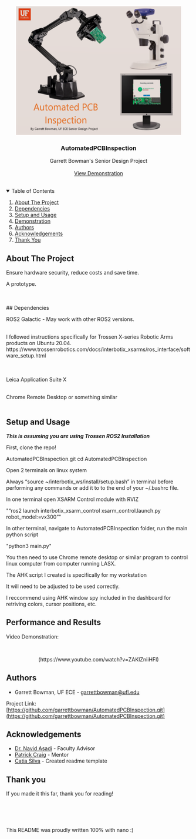 <!-- PROJECT LOGO -->
<br />
<p align="center">
  <img src="images/main2.png" width="450" height="350">

  <h3 align="center"> AutomatedPCBInspection</h3>

  <p align="center">
    Garrett Bowman's Senior Design Project
    <br />
    <br />
    <a href="#performance-and-results">View Demonstration</a>
    <br />
  </p>
</p>

<br />

<!-- TABLE OF CONTENTS -->
<details open="open">
  <summary>Table of Contents</summary>
  <ol>
    <li><a href="#about-the-project">About The Project</a></li>
    <li><a href="#dependencies">Dependencies</a></li>
    <li><a href="#setup-and-usage">Setup and Usage</a></li>
    <li><a href="#Demonstration">Demonstration</a></li>
    <li><a href="#authors">Authors</a></li>
    <li><a href="#acknowledgements">Acknowledgements</a></li>
    <li><a href="#thank-you">Thank You</a></li>
  </ol>
</details>


<!-- ABOUT THE PROJECT -->
## About The Project
Ensure hardware security, reduce costs and save time.

A prototype.

<br />

<!--
<p align="center">
    DFgdfgwlkjgowdfglwfdg
    <br />
    <br />
    <img src=images/eye.png width=432 height=288>
</p>
-->

<!-- (more information and explanation may be added here) -->

<br />
<!-- Dependencies -->
## Dependencies

<!-- <img src=images/galac.jpg>  -->
ROS2 Galactic - May work with other ROS2 versions.

<br />
<!--<img src=images/ros2.png>  -->
I followed instructions specifically for Trossen X-series Robotic Arms products on Ubuntu 20.04. https://www.trossenrobotics.com/docs/interbotix_xsarms/ros_interface/software_setup.html

<br />
<br />
<br />

Leica Application Suite X 

<br />
<!-- <img src=images/realsense.png> Realsense D405 Depth Camera or similar  -->
Chrome Remote Desktop or something similar

<br />
  
<!-- <img src=images/py3.png width=100 height=100>  -->

<br />

<!-- Setup and Usage -->

## Setup and Usage

***This is assuming you are using Trossen ROS2 Installation***


First, clone the repo!

AutomatedPCBInspection.git
cd AutomatedPCBInspection

Open 2 terminals on linux system

Always “source  ~/interbotix_ws/install/setup.bash” in terminal before performing any commands or add it to to the end of your ~/.bashrc file.

In one terminal open XSARM Control module with RVIZ

"“ros2 launch interbotix_xsarm_control xsarm_control.launch.py robot_model:=vx300”"

In other terminal, navigate to AutomatedPCBInspection folder, run the main python script 

"python3 main.py"

You then need to use Chrome remote desktop or similar program to control linux computer from computer running LASX.

The AHK script I created is specifically for my workstation

It will need to be adjusted to be used correctly.

I reccommend using AHK window spy included in the dashboard for retriving colors, cursor positions, etc.

<!-- Performance and Results -->
## Performance and Results

Video Demonstration:

<br />

<p align="center">   
  (https://www.youtube.com/watch?v=ZAKIZniiHFI)
</p>

<!-- Authors -->
## Authors

* Garrett Bowman, UF ECE - garrettbowman@ufl.edu

Project Link: [https://github.com/garrettbowman/AutomatedPCBInspection.git](https://github.com/garrettbowman/AutomatedPCBInspection.git)


<!-- ACKNOWLEDGEMENTS -->
## Acknowledgements

* [Dr. Navid Asadi](https://faculty.eng.ufl.edu/catia-silva/) - Faculty Advisor
* [Patrick Craig](https://faculty.eng.ufl.edu/catia-silva/) - Mentor
* [Catia Silva](https://faculty.eng.ufl.edu/catia-silva/) - Created readme template

## Thank you

If you made it this far, thank you for reading!

<br />
<br />
<br />
<br />
This README was proudly written 100% with nano :)

